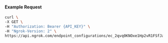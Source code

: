 <!-- Code generated for API Clients. DO NOT EDIT. -->

#### Example Request

```bash
curl \
-X GET \
-H "Authorization: Bearer {API_KEY}" \
-H "Ngrok-Version: 2" \
https://api.ngrok.com/endpoint_configurations/ec_2qvq0KNOxe1Hp2vR1FSfJahQxVT/circuit_breaker
```
